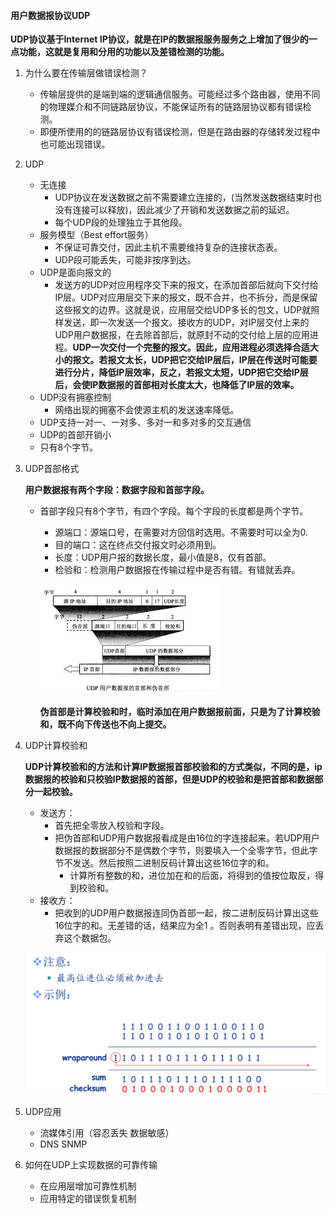 #### 用户数据报协议UDP<User Datagram Protocol>

**UDP协议基于Internet IP协议，就是在IP的数据报服务服务之上增加了很少的一点功能，这就是复用和分用的功能以及差错检测的功能。**

1. 为什么要在传输层做错误检测？

   - 传输层提供的是端到端的逻辑通信服务。可能经过多个路由器，使用不同的物理媒介和不同链路层协议，不能保证所有的链路层协议都有错误检测。
   - 即便所使用的的链路层协议有错误检测，但是在路由器的存储转发过程中也可能出现错误。

2. UDP

   - 无连接
     - UDP协议在发送数据之前不需要建立连接的，(当然发送数据结束时也没有连接可以释放)，因此减少了开销和发送数据之前的延迟。
     - 每个UDP段的处理独立于其他段。
   - 服务模型（Best  effort服务）
     - 不保证可靠交付，因此主机不需要维持复杂的连接状态表。
     - UDP段可能丢失，可能非按序到达。
   - UDP是面向报文的
     - 发送方的UDP对应用程序交下来的报文，在添加首部后就向下交付给IP层。UDP对应用层交下来的报文，既不合并，也不拆分，而是保留这些报文的边界。这就是说，应用层交给UDP多长的包文，UDP就照样发送，即一次发送一个报文。接收方的UDP，对IP层交付上来的UDP用户数据报，在去除首部后，就原封不动的交付给上层的应用进程。**UDP一次交付一个完整的报文。因此，应用进程必须选择合适大小的报文。若报文太长，UDP把它交给IP层后，IP层在传送时可能要进行分片，降低IP层效率，反之，若报文太短，UDP把它交给IP层后，会使IP数据报的首部相对长度太大，也降低了IP层的效率。**
   - UDP没有拥塞控制
     - 网络出现的拥塞不会使源主机的发送速率降低。
   - UDP支持一对一、一对多、多对一和多对多的交互通信
   - UDP的首部开销小
   - 只有8个字节。

3. UDP首部格式

   **用户数据报有两个字段：数据字段和首部字段。**

   - 首部字段只有8个字节，有四个字段。每个字段的长度都是两个字节。

     - 源端口：源端口号，在需要对方回信时选用。不需要时可以全为0.
     - 目的端口：这在终点交付报文时必须用到。
     - 长度：UDP用户报的数据长度，最小值是8，仅有首部。
     - 检验和：检测用户数据报在传输过程中是否有错。有错就丢弃。

     ![UDP用户数据报首部](/images/运输层/UDP用户数据报首部.jpg)

     **伪首部是计算校验和时，临时添加在用户数据报前面，只是为了计算校验和，既不向下传送也不向上提交。**

4. UDP计算校验和

   **UDP计算校验和的方法和计算IP数据报首部校验和的方式类似，不同的是，ip数据报的校验和只校验IP数据报的首部，但是UDP的校验和是把首部和数据部分一起校验。**

   - 发送方：
     - 首先把全零放入校验和字段。
     - 把伪首部和UDP用户数据报看成是由16位的字连接起来。若UDP用户数据报的数据部分不是偶数个字节，则要填入一个全零字节，但此字节不发送。然后按照二进制反码计算出这些16位字的和。
       - 计算所有整数的和，进位加在和的后面，将得到的值按位取反，得到校验和。
   - 接收方：
     - 把收到的UDP用户数据报连同伪首部一起，按二进制反码计算出这些16位字的和。无差错的话，结果应为全1 。否则表明有差错出现，应丢弃这个数据包。

   ![UDP计算校验和示例](/images/运输层/UDP计算校验和示例.png)

5. UDP应用

   - 流媒体引用（容忍丢失 数据敏感）
   - DNS SNMP

6. 如何在UDP上实现数据的可靠传输

   - 在应用层增加可靠性机制
   - 应用特定的错误恢复机制

   

   

   

   

   

   
